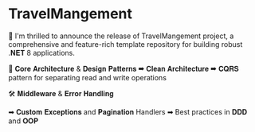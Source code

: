# TravelMangement

🚀 I'm thrilled to announce the release of TravelMangement project, a comprehensive and feature-rich template repository for building robust .𝐍𝐄𝐓 8 applications.

🔧 𝐂𝐨𝐫𝐞 𝐀𝐫𝐜𝐡𝐢𝐭𝐞𝐜𝐭𝐮𝐫𝐞 & 𝐃𝐞𝐬𝐢𝐠𝐧 𝐏𝐚𝐭𝐭𝐞𝐫𝐧𝐬
➡ 𝐂𝐥𝐞𝐚𝐧 𝐀𝐫𝐜𝐡𝐢𝐭𝐞𝐜𝐭𝐮𝐫𝐞
➡ 𝐂𝐐𝐑𝐒 pattern for separating read and write operations

🛠️ 𝐌𝐢𝐝𝐝𝐥𝐞𝐰𝐚𝐫𝐞 & 𝐄𝐫𝐫𝐨𝐫 𝐇𝐚𝐧𝐝𝐥𝐢𝐧𝐠

➡ 𝐂𝐮𝐬𝐭𝐨𝐦 𝐄𝐱𝐜𝐞𝐩𝐭𝐢𝐨𝐧𝐬 and 𝐏𝐚𝐠𝐢𝐧𝐚𝐭𝐢𝐨𝐧 Handlers
➡ Best practices in 𝐃𝐃𝐃 and 𝐎𝐎𝐏
